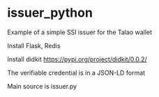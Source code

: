 # issuer_python
Example of a simple SSI issuer for the Talao wallet

Install Flask, Redis

Install didkit https://pypi.org/project/didkit/0.0.2/


The verifiable credential is in a JSON-LD format

Main source is issuer.py
